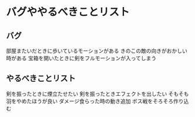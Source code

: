# バグややるべきことリスト

## バグ
部屋またいだときに歩いているモーションがある
きのこの敵の向きがおかしい時がある
宝箱を開いたときに剣をフルモーションが入ってしまう

## やるべきことリスト
剣を振ったときに煙立たせたい
剣を振ったときエフェクトを出したい
そもそも羽をやめたほうが良い
ダメージ食らった時の動き追加
ボス戦をそろそろ作り込む